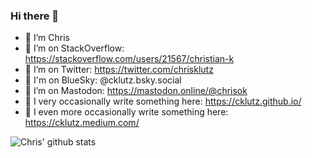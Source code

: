 ### Hi there 👋

- 🔭 I’m Chris
- 👯 I’m on StackOverflow: https://stackoverflow.com/users/21567/christian-k
- 👯 I’m on Twitter: https://twitter.com/chrisklutz
- 👯 I'm on BlueSky: @cklutz.bsky.social
- 👯 I’m on Mastodon: https://mastodon.online/@chrisok
- 👯 I very occasionally write something here: https://cklutz.github.io/
- 👯 I even more occasionally write something here: https://cklutz.medium.com/

![Chris' github stats](https://github-readme-stats.vercel.app/api?username=cklutz&show_icons=true)
